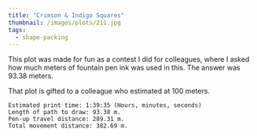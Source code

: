 ```yaml
---
title: "Crimson & Indigo Squares"
thumbnail: /images/plots/211.jpg
tags:
  - shape-packing
---
```


This plot was made for fun as a contest I did for colleagues, where I asked how much meters of fountain pen ink was used in this. The answer was 93.38 meters.

That plot is gifted to a colleague who estimated at 100 meters.

```
Estimated print time: 1:39:35 (Hours, minutes, seconds)
Length of path to draw: 93.38 m.
Pen-up travel distance: 289.31 m.
Total movement distance: 382.69 m.
```